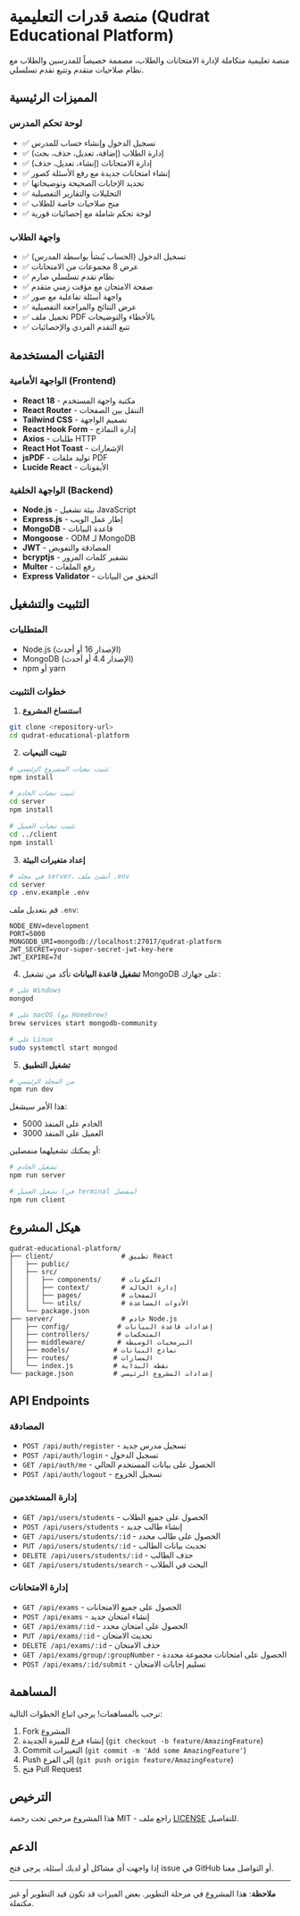 # منصة قدرات التعليمية (Qudrat Educational Platform)

منصة تعليمية متكاملة لإدارة الامتحانات والطلاب، مصممة خصيصاً للمدرسين والطلاب مع نظام صلاحيات متقدم وتتبع تقدم تسلسلي.

## المميزات الرئيسية

### لوحة تحكم المدرس
- ✅ تسجيل الدخول وإنشاء حساب للمدرس
- ✅ إدارة الطلاب (إضافة، تعديل، حذف، بحث)
- ✅ إدارة الامتحانات (إنشاء، تعديل، حذف)
- ✅ إنشاء امتحانات جديدة مع رفع الأسئلة كصور
- ✅ تحديد الإجابات الصحيحة وتوضيحاتها
- ✅ التحليلات والتقارير التفصيلية
- ✅ منح صلاحيات خاصة للطلاب
- ✅ لوحة تحكم شاملة مع إحصائيات فورية

### واجهة الطلاب
- ✅ تسجيل الدخول (الحساب يُنشأ بواسطة المدرس)
- ✅ عرض 8 مجموعات من الامتحانات
- ✅ نظام تقدم تسلسلي صارم
- ✅ صفحة الامتحان مع مؤقت زمني متقدم
- ✅ واجهة أسئلة تفاعلية مع صور
- ✅ عرض النتائج والمراجعة التفصيلية
- ✅ تحميل ملف PDF بالأخطاء والتوضيحات
- ✅ تتبع التقدم الفردي والإحصائيات

## التقنيات المستخدمة

### الواجهة الأمامية (Frontend)
- **React 18** - مكتبة واجهة المستخدم
- **React Router** - التنقل بين الصفحات
- **Tailwind CSS** - تصميم الواجهة
- **React Hook Form** - إدارة النماذج
- **Axios** - طلبات HTTP
- **React Hot Toast** - الإشعارات
- **jsPDF** - توليد ملفات PDF
- **Lucide React** - الأيقونات

### الواجهة الخلفية (Backend)
- **Node.js** - بيئة تشغيل JavaScript
- **Express.js** - إطار عمل الويب
- **MongoDB** - قاعدة البيانات
- **Mongoose** - ODM لـ MongoDB
- **JWT** - المصادقة والتفويض
- **bcryptjs** - تشفير كلمات المرور
- **Multer** - رفع الملفات
- **Express Validator** - التحقق من البيانات

## التثبيت والتشغيل

### المتطلبات
- Node.js (الإصدار 16 أو أحدث)
- MongoDB (الإصدار 4.4 أو أحدث)
- npm أو yarn

### خطوات التثبيت

1. **استنساخ المشروع**
```bash
git clone <repository-url>
cd qudrat-educational-platform
```

2. **تثبيت التبعيات**
```bash
# تثبيت تبعيات المشروع الرئيسي
npm install

# تثبيت تبعيات الخادم
cd server
npm install

# تثبيت تبعيات العميل
cd ../client
npm install
```

3. **إعداد متغيرات البيئة**
```bash
# في مجلد server، أنشئ ملف .env
cd server
cp .env.example .env
```

قم بتعديل ملف `.env`:
```env
NODE_ENV=development
PORT=5000
MONGODB_URI=mongodb://localhost:27017/qudrat-platform
JWT_SECRET=your-super-secret-jwt-key-here
JWT_EXPIRE=7d
```

4. **تشغيل قاعدة البيانات**
تأكد من تشغيل MongoDB على جهازك:
```bash
# على Windows
mongod

# على macOS (مع Homebrew)
brew services start mongodb-community

# على Linux
sudo systemctl start mongod
```

5. **تشغيل التطبيق**
```bash
# من المجلد الرئيسي
npm run dev
```

هذا الأمر سيشغل:
- الخادم على المنفذ 5000
- العميل على المنفذ 3000

أو يمكنك تشغيلهما منفصلين:

```bash
# تشغيل الخادم
npm run server

# تشغيل العميل (في terminal منفصل)
npm run client
```

## هيكل المشروع

```
qudrat-educational-platform/
├── client/                 # تطبيق React
│   ├── public/
│   ├── src/
│   │   ├── components/     # المكونات
│   │   ├── context/        # إدارة الحالة
│   │   ├── pages/          # الصفحات
│   │   └── utils/          # الأدوات المساعدة
│   └── package.json
├── server/                 # خادم Node.js
│   ├── config/            # إعدادات قاعدة البيانات
│   ├── controllers/       # المتحكمات
│   ├── middleware/        # البرمجيات الوسيطة
│   ├── models/           # نماذج البيانات
│   ├── routes/           # المسارات
│   └── index.js          # نقطة البداية
└── package.json          # إعدادات المشروع الرئيسي
```

## API Endpoints

### المصادقة
- `POST /api/auth/register` - تسجيل مدرس جديد
- `POST /api/auth/login` - تسجيل الدخول
- `GET /api/auth/me` - الحصول على بيانات المستخدم الحالي
- `POST /api/auth/logout` - تسجيل الخروج

### إدارة المستخدمين
- `GET /api/users/students` - الحصول على جميع الطلاب
- `POST /api/users/students` - إنشاء طالب جديد
- `GET /api/users/students/:id` - الحصول على طالب محدد
- `PUT /api/users/students/:id` - تحديث بيانات الطالب
- `DELETE /api/users/students/:id` - حذف الطالب
- `GET /api/users/students/search` - البحث في الطلاب

### إدارة الامتحانات
- `GET /api/exams` - الحصول على جميع الامتحانات
- `POST /api/exams` - إنشاء امتحان جديد
- `GET /api/exams/:id` - الحصول على امتحان محدد
- `PUT /api/exams/:id` - تحديث الامتحان
- `DELETE /api/exams/:id` - حذف الامتحان
- `GET /api/exams/group/:groupNumber` - الحصول على امتحانات مجموعة محددة
- `POST /api/exams/:id/submit` - تسليم إجابات الامتحان

## المساهمة

نرحب بالمساهمات! يرجى اتباع الخطوات التالية:

1. Fork المشروع
2. إنشاء فرع للميزة الجديدة (`git checkout -b feature/AmazingFeature`)
3. Commit التغييرات (`git commit -m 'Add some AmazingFeature'`)
4. Push إلى الفرع (`git push origin feature/AmazingFeature`)
5. فتح Pull Request

## الترخيص

هذا المشروع مرخص تحت رخصة MIT - راجع ملف [LICENSE](LICENSE) للتفاصيل.

## الدعم

إذا واجهت أي مشاكل أو لديك أسئلة، يرجى فتح issue في GitHub أو التواصل معنا.

---

**ملاحظة**: هذا المشروع في مرحلة التطوير. بعض الميزات قد تكون قيد التطوير أو غير مكتملة.
